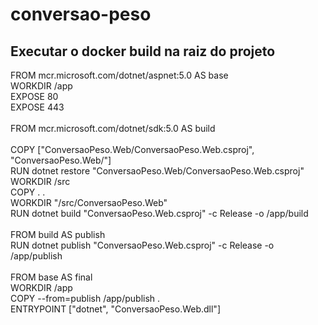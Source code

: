 # conversao-peso
## Executar o docker build na raiz do projeto

FROM mcr.microsoft.com/dotnet/aspnet:5.0 AS base </br>
WORKDIR /app </br>
EXPOSE 80 </br>
EXPOSE 443 </br>
</br>
FROM mcr.microsoft.com/dotnet/sdk:5.0 AS build </br>
</br>
COPY ["ConversaoPeso.Web/ConversaoPeso.Web.csproj", "ConversaoPeso.Web/"] </br>
RUN dotnet restore "ConversaoPeso.Web/ConversaoPeso.Web.csproj"</br>
WORKDIR /src</br>
COPY . .</br>
WORKDIR "/src/ConversaoPeso.Web"</br>
RUN dotnet build "ConversaoPeso.Web.csproj" -c Release -o /app/build</br>
</br>
FROM build AS publish</br>
RUN dotnet publish "ConversaoPeso.Web.csproj" -c Release -o /app/publish</br>
</br>
FROM base AS final</br>
WORKDIR /app</br>
COPY --from=publish /app/publish .</br>
ENTRYPOINT ["dotnet", "ConversaoPeso.Web.dll"]</br>
